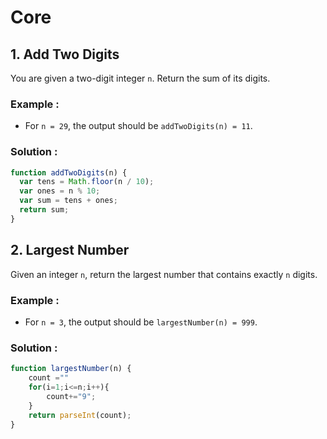 # Core 

## 1. Add Two Digits

You are given a two-digit integer `n`. Return the sum of its digits.

### Example :

- For `n = 29`, the output should be
`addTwoDigits(n) = 11`.

### Solution : 

```javascript
function addTwoDigits(n) {
  var tens = Math.floor(n / 10);
  var ones = n % 10;
  var sum = tens + ones;
  return sum;
}
```

## 2. Largest Number

Given an integer `n`, return the largest number that contains exactly `n` digits.

### Example :

- For `n = 3`, the output should be
`largestNumber(n) = 999`.

### Solution : 

```javascript
function largestNumber(n) {
    count =""
    for(i=1;i<=n;i++){
        count+="9";
    }
    return parseInt(count);
}
```
